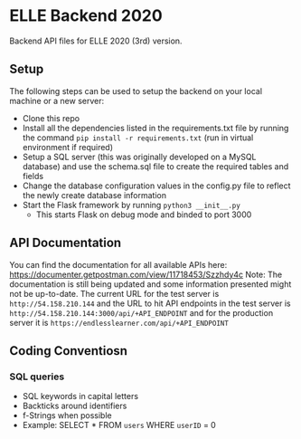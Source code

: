 # ELLE Backend 2020
Backend API files for ELLE 2020 (3rd) version. <br />

## Setup
The following steps can be used to setup the backend on your local machine or a new server:
* Clone this repo
* Install all the dependencies listed in the requirements.txt file by running the command `pip install -r requirements.txt` (run in virtual environment if required)
* Setup a SQL server (this was originally developed on a MySQL database) and use the schema.sql file to create the required tables and fields
* Change the database configuration values in the config.py file to reflect the newly create database information
* Start the Flask framework by running `python3 __init__.py`
    * This starts Flask on debug mode and binded to port 3000

## API Documentation
You can find the documentation for all available APIs here: https://documenter.getpostman.com/view/11718453/Szzhdy4c
Note: The documentation is still being updated and some information presented might not be up-to-date. The current URL for the test server is `http://54.158.210.144` and the URL to hit API endpoints in the test server is `http://54.158.210.144:3000/api/+API_ENDPOINT` and for the production server it is `https://endlesslearner.com/api/+API_ENDPOINT`

## Coding Conventiosn
### SQL queries
* SQL keywords in capital letters
* Backticks around identifiers
* f-Strings when possible
* Example: SELECT * FROM `users` WHERE `userID` = 0
